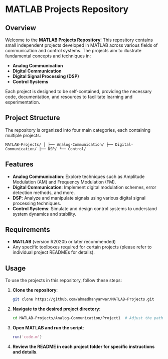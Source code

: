 # MATLAB Projects Repository

## Overview

Welcome to the **MATLAB Projects Repository**! This repository contains small independent projects developed in MATLAB across various fields of communication and control systems. The projects aim to illustrate fundamental concepts and techniques in:

- **Analog Communication**
- **Digital Communication**
- **Digital Signal Processing (DSP)**
- **Control Systems**

Each project is designed to be self-contained, providing the necessary code, documentation, and resources to facilitate learning and experimentation.

## Project Structure

The repository is organized into four main categories, each containing multiple projects:
```
MATLAB-Projects/ │ ├── Analog-Communication/ ├── Digital-Communication/ ├── DSP/ └── Control/
```

## Features

- **Analog Communication**: Explore techniques such as Amplitude Modulation (AM) and Frequency Modulation (FM).
- **Digital Communication**: Implement digital modulation schemes, error detection methods, and more.
- **DSP**: Analyze and manipulate signals using various digital signal processing techniques.
- **Control Systems**: Simulate and design control systems to understand system dynamics and stability.

## Requirements

- **MATLAB** (version R2020b or later recommended)
- Any specific toolboxes required for certain projects (please refer to individual project READMEs for details).

## Usage

To use the projects in this repository, follow these steps:

1. **Clone the repository**:
   ```bash
   git clone https://github.com/ahmedhanyanwar/MATLAB-Projects.git
2. **Navigate to the desired project directory**:
   ```bash
   cd MATLAB-Projects/Analog-Communication/Project1  # Adjust the path as needed
3. **Open MATLAB and run the script**:
   ```matlab
   run('code.m')
4. **Review the README in each project folder for specific instructions and details**.

   


